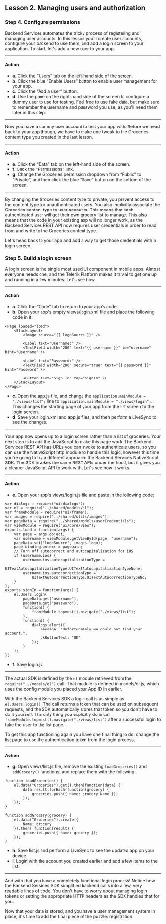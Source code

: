 ## Lesson 2. Managing users and authorization

### Step 4. Configure permissions

Backend Services automates the tricky process of registering and managing user accounts. In this lesson you'll create user accounts, configure your backend to use them, and add a login screen to your application. To start, let's add a new user to your app.

<hr data-action="start" />

#### Action

* **a**. Click the “Users” tab on the left-hand side of the screen.
* **b**. Click the blue “Enable Users” button to enable user management for your app.
* **c**. Click the “Add a user” button.
* **d**. Use the pane on the right-hand side of the screen to configure a dummy user to use for testing. Feel free to use fake data, but make sure to remember the username and password you use, as you'll need them later in this step.

<hr data-action="end" />

Now you have a dummy user account to test your app with. Before we head back to your app though, we have to make one tweak to the Groceries content type you created in the last lesson.

<hr data-action="start" />

#### Action

* **e**. Click the “Data” tab on the left-hand side of the screen.
* **f**. Click the “Permissions” link.
* **g**. Change the Groceries permission dropdown from “Public” to “Private”, and then click the blue “Save” button on the bottom of the screen.

<hr data-action="end" />

By changing the Groceries content type to private, you prevent access to the content type for unauthenticated users. You also implicitly associate the Groceries content type to user accounts. This means that each authenticated user will get their own grocery list to manage. This also means that the code in your existing app will no longer work, as the Backend Services REST API now requires user credentials in order to read from and write to the Groceries content type.

Let's head back to your app and add a way to get those credentials with a login screen.

### Step 5. Build a login screen

A login screen is the single most used UI component in mobile apps. Almost everyone needs one, and the Telerik Platform makes it trivial to get one up and running in a few minutes. Let's see how.

<hr data-action="start" />

#### Action

* **a**. Click the “Code” tab to return to your app’s code.
* **b**. Open your app's empty views/login.xml file and place the following code in it:
```
<Page loaded="load">
    <StackLayout>
        <Image source="{{ logoSource }}" />

        <Label text="Username:" />
        <TextField width="200" text="{{ username }}" id="username" hint="Username" />

        <Label text="Password:" />
        <TextField width="200" secure="true" text="{{ password }}" hint="Password" />

        <Button text="Sign In" tap="signIn" />
    </StackLayout>
</Page>
```
* **c**. Open the app.js file, and change the `application.mainModule = "./views/list";` line to `application.mainModule = "./views/login";`. This changes the starting page of your app from the list screen to the login screen.
* **d**. Save your login.xml and app.js files, and then perform a LiveSync to see the changes.

<hr data-action="end" />

Your app now opens up to a login screen rather than a list of groceries. Your next step is to add the JavaScript to make this page work. The Backend Services REST API has URLs you can invoke to authenticate users, so you can use the NativeScript http module to handle this logic, however this time you're going to try a different approach: the Backend Services NativeScript SDK. The SDK invokes the same REST APIs under the hood, but it gives you a cleaner JavaScript API to work with. Let's see how it works.

<hr data-action="start" />

#### Action

* **e**. Open your app's views/login.js file and paste in the following code:
```
var dialogs = require("ui/dialogs");
var el = require("../shared/models/el");
var frameModule = require("ui/frame");
var images = require("../shared/utils/images");
var pageData = require("../shared/models/userCredentials");
var viewModule = require("ui/core/view");
exports.load = function(args) {
    var page = args.object;
    var username = viewModule.getViewById(page, "username");
    pageData.set("logoSource", images.logo);
    page.bindingContext = pageData;
    // Turn off autocorrect and autocapitalization for iOS
    if (username.ios) {
        username.ios.autocapitalizationType =
            UITextAutocapitalizationType.UITextAutocapitalizationTypeNone;
        username.ios.autocorrectionType =
            UITextAutocorrectionType.UITextAutocorrectionTypeNo;
    }
};
exports.signIn = function(args) {
    el.Users.login(
        pageData.get("username"),
        pageData.get("password"),
        function() {
            frameModule.topmost().navigate("./views/list");
        },
        function() {
            dialogs.alert({
                message: "Unfortunately we could not find your account.",
                okButtonText: "OK"
            });
        }
    );
};
```
* **f**. Save login.js.

<hr data-action="end" />

The actual SDK is defined by the `el` module retrieved from the `require("../models/el")` call. That module is defined in models/el.js, which uses the config module you placed your App ID in earlier.

With the Backend Services SDK a login call is as simple as `el.Users.login()`. The call returns a token that can be used on subsequent requests, and the SDK automatically stores that token so you don't have to do it yourself. The only thing you explicitly do is call `frameModule.topmost().navigate("./views/list")` after a successful login to take the user to the list page.

To get this app functioning again you have one final thing to do: change the list page to use the authentication token from the login process.

<hr data-action="start" />

#### Action

* **g**. Open views/list.js file, remove the existing `loadGroceries()` and `addGrocery()` functions, and replace them with the following:

```
function loadGroceries() {
    el.data("Groceries").get().then(function(data) {
        data.result.forEach(function(grocery) {
            groceries.push({ name: grocery.Name });
        });
    });
}

function addGrocery(grocery) {
    el.data("Groceries").create({
        Name: grocery
    }).then( function(result) {
        groceries.push({ name: grocery });
    });
}
```
* **h**. Save list.js and perform a LiveSync to see the updated app on your device.
* **i**. Login with the account you created earlier and add a few items to the list.

<hr data-action="end" />

And with that you have a completely functional login process! Notice how the Backend Services SDK simplified backend calls into a few, very readable lines of code. You don't have to worry about managing login tokens or setting the appropriate HTTP headers as the SDK handles that for you.

Now that your data is stored, and you have a user management system in place, it's time to add the final piece of the puzzle: registration.
